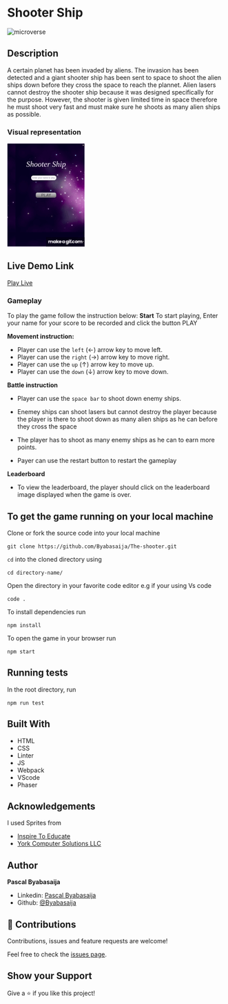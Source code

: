 # Shooter Ship

![microverse](https://camo.githubusercontent.com/3a5835d4f56c57cec85939ac345e43fef164c178/68747470733a2f2f696d672e736869656c64732e696f2f62616467652f4d6963726f76657273652d626c756576696f6c6574)
## Description

A certain planet has been invaded by aliens. The invasion has been detected and a giant shooter ship has been sent to space to shoot the alien ships down before they cross the space to reach the plannet. Alien lasers cannot destroy the shooter ship because it was designed specifically for the purpose. However, the shooter is given limited time in space therefore he must shoot very fast and must make sure he shoots as many alien ships as possible.



### Visual representation

![Screenshot](./src/assets/shooter.gif)



## Live Demo Link

[Play Live](https://priceless-khorana-be5fe5.netlify.app/)
### Gameplay

To play the game follow the instruction below:
**Start**
To start playing, Enter your name for your score to be recorded and click the button PLAY

**Movement instruction:**
- Player can use the `left` (&#8592;) arrow key to move left.
- Player can use the `right` (&#8594;) arrow key to move right.
- Player can use the `up` (&#8593;) arrow key to move up.
- Player can use the `down` (&#8595;) arrow key to move down.

**Battle instruction**
- Player can use the `space bar` to shoot down enemy ships.
- Enemey ships can shoot lasers but cannot destroy the player because the player is there to shoot down as many alien ships as he can before they cross the space
- The player has to shoot as many enemy ships as he can to earn more points.

- Payer can use the restart button to restart the gameplay

**Leaderboard**
- To view the leaderboard, the player should click on the leaderboard image displayed when the game is over.

## To get the game running on your local machine

Clone or fork the source code into your local machine
```
git clone https://github.com/Byabasaija/The-shooter.git
```
```cd``` into the cloned directory using
```
cd directory-name/
```

Open the directory in your favorite code editor e.g if your using Vs code
```
code .
```

To install dependencies run
``` 
npm install
 ```

To open the game in your browser run 
```
npm start
```

## Running tests

In the root directory, run

```
npm run test
```

## Built With

- HTML 
- CSS
- Linter
- JS
- Webpack
- VScode
- Phaser

## Acknowledgements

I used  Sprites from
- [Inspire To Educate](http://inspiredtoeducate.net/)
- [York Computer Solutions LLC](https://learn.yorkcs.com/)



## Author
**Pascal Byabasaija**
- Linkedin: [Pascal Byabasaija](https://www.linkedin.com/in/pascal-byabasaija/)
- Github: [@Byabasaija](https://github.com/Byabasaija)


## 🤝 Contributions

Contributions, issues and feature requests are welcome!

Feel free to check the [issues page](issues/).


## Show your Support
Give a ⭐ if you like this project!
